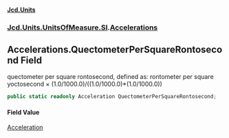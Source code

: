 #### [Jcd.Units](index.md 'index')
### [Jcd.Units.UnitsOfMeasure.SI](Jcd.Units.UnitsOfMeasure.SI.md 'Jcd.Units.UnitsOfMeasure.SI').[Accelerations](Accelerations.md 'Jcd.Units.UnitsOfMeasure.SI.Accelerations')

## Accelerations.QuectometerPerSquareRontosecond Field

quectometer per square rontosecond, defined as: rontometer per square yoctosecond × (1.0/1000.0)/((1.0/1000.0)*(1.0/1000.0))

```csharp
public static readonly Acceleration QuectometerPerSquareRontosecond;
```

#### Field Value
[Acceleration](Acceleration.md 'Jcd.Units.UnitTypes.Acceleration')